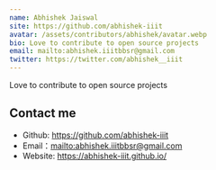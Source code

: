 ```yaml
---
name: Abhishek Jaiswal
site: https://github.com/abhishek-iiit
avatar: /assets/contributors/abhishek/avatar.webp
bio: Love to contribute to open source projects 
email: mailto:abhishek.iiitbbsr@gmail.com
twitter: https://twitter.com/abhishek__iiit
---
```


Love to contribute to open source projects

## Contact me

- Github: <https://github.com/abhishek-iiit>
- Email：<mailto:abhishek.iiitbbsr@gmail.com>
- Website: <https://abhishek-iiit.github.io/>
  
